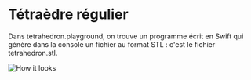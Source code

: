 # Tétraèdre régulier

Dans tetrahedron.playground, on trouve un programme écrit en Swift qui génère dans la console un fichier au format STL : c'est le fichier tetrahedron.stl.

![How it looks](https://github.com/AurelienAlvarez/Triangulations/blob/master/Tetrahedron/tetrahedron.jpg)
